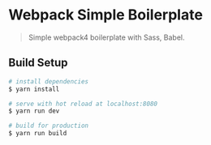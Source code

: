 # Webpack Simple Boilerplate

> Simple webpack4 boilerplate with Sass, Babel.

## Build Setup

``` bash
# install dependencies
$ yarn install

# serve with hot reload at localhost:8080
$ yarn run dev

# build for production
$ yarn run build
```
